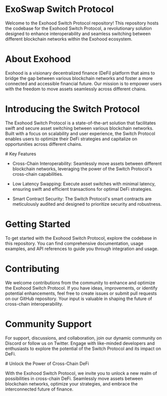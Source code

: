 # ExoSwap Switch Protocol 

Welcome to the Exohood Switch Protocol repository! This repository hosts the codebase for the Exohood Switch Protocol, a revolutionary solution designed to enhance interoperability and seamless switching between different blockchain networks within the Exohood ecosystem.

# About Exohood

Exohood is a visionary decentralized finance (DeFi) platform that aims to bridge the gap between various blockchain networks and foster a more connected and accessible financial future. Our mission is to empower users with the freedom to move assets seamlessly across different chains.

# Introducing the Switch Protocol

The Exohood Switch Protocol is a state-of-the-art solution that facilitates swift and secure asset switching between various blockchain networks. Built with a focus on scalability and user experience, the Switch Protocol enables users to optimize their DeFi strategies and capitalize on opportunities across different chains.

# Key Features

* Cross-Chain Interoperability: Seamlessly move assets between different blockchain networks, leveraging the power of the Switch Protocol's cross-chain capabilities.

* Low Latency Swapping: Execute asset switches with minimal latency, ensuring swift and efficient transactions for optimal DeFi strategies.

* Smart Contract Security: The Switch Protocol's smart contracts are meticulously audited and designed to prioritize security and robustness.

# Getting Started

To get started with the Exohood Switch Protocol, explore the codebase in this repository. You can find comprehensive documentation, usage examples, and API references to guide you through integration and usage.

# Contributing

We welcome contributions from the community to enhance and optimize the Exohood Switch Protocol. If you have ideas, improvements, or identify potential enhancements, feel free to create issues or submit pull requests on our GitHub repository. Your input is valuable in shaping the future of cross-chain interoperability.

# Community Support

For support, discussions, and collaboration, join our dynamic community on Discord or follow us on Twitter. Engage with like-minded developers and enthusiasts to explore the potential of the Switch Protocol and its impact on DeFi.

# Unlock the Power of Cross-Chain DeFi

With the Exohood Switch Protocol, we invite you to unlock a new realm of possibilities in cross-chain DeFi. Seamlessly move assets between blockchain networks, optimize your strategies, and embrace the interconnected future of finance.
